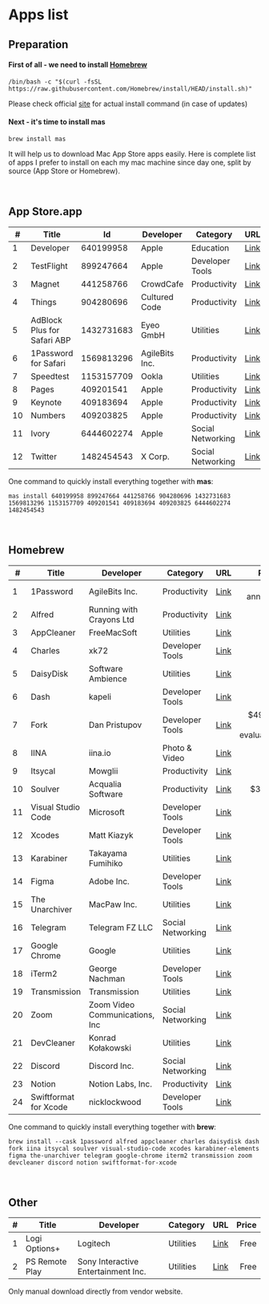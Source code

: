 # Apps list

## Preparation

#### First of all - we need to install [Homebrew](https://brew.sh)

```shell
/bin/bash -c "$(curl -fsSL https://raw.githubusercontent.com/Homebrew/install/HEAD/install.sh)"
```
Please check official [site](https://brew.sh) for actual install command (in case of updates)

#### Next - it's time to install mas
```shell
brew install mas
```
It will help us to download Mac App Store apps easily.
Here is complete list of apps I prefer to install on each my mac machine since day one, split by source (App Store or Homebrew).

</br>

## App Store.app
|# | Title                         | Id         | Developer     | Category          | URL                                                                             |Price           |
|--|-------------------------------|------------|---------------|-------------------|:--------------------------------------------------------------------------------|---------------:|
|1 | Developer                     | 640199958  | Apple         | Education         |[Link](https://apps.apple.com/us/app/apple-developer/id640199958)                |Free            |
|2 | TestFlight                    | 899247664  | Apple         | Developer Tools   |[Link](https://apps.apple.com/by/app/testflight/id899247664)                     |Free            |
|3 | Magnet                        | 441258766  | CrowdCafe     | Productivity      |[Link](https://apps.apple.com/by/app/magnet/id441258766)                         |$7.99           |
|4 | Things                        | 904280696  | Cultured Code | Productivity      |[Link](https://apps.apple.com/by/app/things-3/id904280696)                       |$49.99          |
|5 | AdBlock Plus for Safari ABP   | 1432731683 | Eyeo GmbH     | Utilities         |[Link](https://apps.apple.com/by/app/adblock-plus-for-safari-abp/id1432731683)   |Free with in-app|
|6 | 1Password for Safari          | 1569813296 | AgileBits Inc.| Productivity      |[Link](https://apps.apple.com/by/app/1password-for-safari/id1569813296?mt=12)    |Free            |
|7 | Speedtest                     | 1153157709 | Ookla         | Utilities         |[Link](https://apps.apple.com/by/app/speedtest-by-ookla/id1153157709?mt=12)      |Free            |
|8 | Pages                         | 409201541  | Apple         | Productivity      |[Link](https://apps.apple.com/by/app/pages/id409201541?mt=12)                    |Free            |
|9 | Keynote                       | 409183694  | Apple         | Productivity      |[Link](https://apps.apple.com/by/app/keynote/id409183694?mt=12)                  |Free            |
|10| Numbers                       | 409203825  | Apple         | Productivity      |[Link](https://apps.apple.com/by/app/numbers/id409203825?mt=12)                  |Free            |
|11| Ivory                         | 6444602274 | Apple         | Social Networking |[Link](https://apps.apple.com/by/app/ivory-for-mastodon-by-tapbots/id6444602274) |Free            |
|12| Twitter                       | 1482454543 | X Corp.       | Social Networking |[Link](https://apps.apple.com/by/app/twitter/id1482454543)                       |Free            |

One command to quickly install everything together with **mas**:
```shell  
mas install 640199958 899247664 441258766 904280696 1432731683 1569813296 1153157709 409201541 409183694 409203825 6444602274 1482454543
```

</br>  

## Homebrew
|#  | Title                | Developer                     | Category         | URL                                                 | Price                  |
|---|----------------------|-------------------------------|------------------|-----------------------------------------------------|-----------------------:|
|1  | 1Password            | AgileBits Inc.                | Productivity     | [Link](https://1password.com/)                      | $36 annually           |
|2  | Alfred               | Running with Crayons Ltd      | Productivity     | [Link](https://www.alfredapp.com)                   | £34                    |
|3  | AppCleaner           | FreeMacSoft                   | Utilities        | [Link](https://freemacsoft.net/appcleaner/)         | Free                   |
|4  | Charles              | xk72                          | Developer Tools  | [Link](https://www.charlesproxy.com/)               | $50                    |
|5  | DaisyDisk            | Software Ambience             | Utilities        | [Link](https://daisydiskapp.com/)                   | $12                    |
|6  | Dash                 | kapeli                        | Developer Tools  | [Link](https://kapeli.com/dash)                     | $30                    |
|7  | Fork                 | Dan Pristupov                 | Developer Tools  | [Link](https://git-fork.com/)                       | $49.99, free evaluation|
|8  | IINA                 | iina.io                       | Photo & Video    | [Link](https://iina.io)                             | Free                   |
|9  | Itsycal              | Mowglii                       | Productivity     | [Link](https://www.mowglii.com/itsycal/)            | Free                   |
|10 | Soulver              | Acqualia Software             | Productivity     | [Link](https://www.acqualia.com/soulver/)           | $34.95                 |
|11 | Visual Studio Code   | Microsoft                     | Developer Tools  | [Link](https://code.visualstudio.com/)              | Free                   |
|12 | Xcodes               | Matt Kiazyk                   | Developer Tools  | [Link](https://www.xcodes.app)                      | Free                   |
|13 | Karabiner            | Takayama Fumihiko             | Utilities        | [Link](https://karabiner-elements.pqrs.org)         | Free                   |
|14 | Figma                | Adobe Inc.                    | Developer Tools  | [Link](https://www.figma.com/)                      | Free                   |
|15 | The Unarchiver       | MacPaw Inc.                   | Utilities        | [Link](https://theunarchiver.com)                   | Free                   |
|16 | Telegram             | Telegram FZ LLC               | Social Networking| [Link](https://macos.telegram.org)                  | Free                   |
|17 | Google Chrome        | Google                        | Utilities        | [Link](https://www.google.com/chrome/)              | Free                   |
|18 | iTerm2               | George Nachman                | Developer Tools  | [Link](https://iterm2.com)                          | Free                   |
|19 | Transmission         | Transmission                  | Utilities        | [Link](https://transmissionbt.com)                  | Free                   |
|20 | Zoom                 | Zoom Video Communications, Inc| Social Networking| [Link](https://zoom.us)                             | Free                   |
|21 | DevCleaner           | Konrad Kołakowski             | Utilities        | [Link](https://github.com/vashpan/xcode-dev-cleaner)| Free                   |
|22 | Discord              | Discord Inc.                  | Social Networking| [Link](https://discord.com)                         | Free                   |
|23 | Notion               | Notion Labs, Inc.             | Productivity     | [Link](https://www.notion.so)                       | Free                   |
|24 | Swiftformat for Xcode| nicklockwood                  | Developer Tools  | [Link](https://github.com/nicklockwood/SwiftFormat) | Free                   |

One command to quickly install everything together with **brew**:
```shell
brew install --cask 1password alfred appcleaner charles daisydisk dash fork iina itsycal soulver visual-studio-code xcodes karabiner-elements figma the-unarchiver telegram google-chrome iterm2 transmission zoom devcleaner discord notion swiftformat-for-xcode
```
</br>

## Other

|# | Title          | Developer                          | Category  | URL                                                                   | Price  |
|--|----------------|------------------------------------|-----------|-----------------------------------------------------------------------|-------:|
|1 | Logi Options+  | Logitech                           | Utilities | [Link](https://www.logitech.com/en-us/software/logi-options-plus.html)| Free   |
|2 | PS Remote Play | Sony Interactive Entertainment Inc.| Utilities | [Link](https://remoteplay.dl.playstation.net/remoteplay/lang/en/)     | Free   |

Only manual download directly from vendor website.